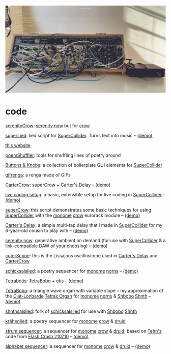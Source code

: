 [![](code.jpg)](../index.html)

# code

[serenityCrow](https://github.com/williamthazard/serenityCrow): [serenity now](https://github.com/williamthazard/serenitynow) but for [crow](https://monome.org/docs/crow/)

[superLied](https://github.com/williamthazard/superLied): lied script for [SuperCollider](https://supercollider.github.io/). Turns text into music – [(demo)](https://www.youtube.com/watch?v=kIbWiqHrXFw)

[this website](https://github.com/williamthazard/williamhazard.co)

[poemShuffler](https://github.com/williamthazard/poemShuffler): tools for shuffling lines of poetry around

[Buttons & Knobs](https://github.com/williamthazard/buttonsandknobs): a collection of boilerplate GUI elements for [SuperCollider](https://supercollider.github.io/)

[gifrenga](https://github.com/williamthazard/gifrenga): a renga made of GIFs

[CarterCrow](https://github.com/williamthazard/CarterCrow): [superCrow](https://github.com/williamthazard/superCrow) + [Carter's Delay](https://github.com/williamthazard/carters_delay) – [(demo)](https://youtu.be/kug6KvzDDHM?si=MBmOlZmsCm0iQbWw)

[live coding setup](https://github.com/williamthazard/livecodingsetup): a basic, extensible setup for live coding in [SuperCollider](https://supercollider.github.io/) – [(demo)](https://youtu.be/ZcRCgjZ5itE?si=jFGIOVZmfKoj9fRz)

[superCrow](https://github.com/williamthazard/superCrow): this script demonstrates some basic techniques for using [SuperCollider](https://supercollider.github.io/) with the [monome](https://monome.org/) [crow](https://monome.org/docs/crow/) eurorack module – [(demo)](https://youtu.be/BMHdnqww_qA?si=HfZomteXiRKOpY-0)

[Carter's Delay](https://github.com/williamthazard/carters_delay): a simple multi-tap delay that I made in [SuperCollider](https://supercollider.github.io/) for my 6-year-old cousin to play with – [(demo)](https://youtu.be/Gfyy2SylVmk?si=ly2gkSRpXqS_pnIH)

[serenity now](https://github.com/williamthazard/serenitynow): generative ambient on demand (for use with [SuperCollider](https://supercollider.github.io/) & a [link](https://www.ableton.com/en/link/)-compatible DAW of your choosing) – [(demo)](https://youtu.be/Vqi5t2i2KUc?si=jpBVzsMdr-X1UKqT)

[cuterScope](https://github.com/williamthazard/cuterScope): this is the Lissajous oscilloscope used in [Carter's Delay](https://github.com/williamthazard/carters_delay) and [CarterCrow](https://github.com/williamthazard/CarterCrow)

[schicksalslied](https://github.com/williamthazard/schicksalslied): a poetry sequencer for [monome](https://monome.org/) [norns](https://monome.org/docs/norns/) – [(demo)](https://youtu.be/4mNc-Wnsye4?si=KW7e75r93dwhMFsN)

[Tetrabotis](https://github.com/williamthazard/Tetrabotis): [TetraBobo](https://github.com/williamthazard/TetraBobo) + [otis](https://github.com/justmat/otis) – [(demo)](https://youtu.be/wqTQ7xwg5CI?si=gLYxCCytNgPeCcHw)

[TetraBobo](https://github.com/williamthazard/TetraBobo): a triangle wave organ with variable slope – my approximation of the [Ciat-Lonbarde](https://www.ciat-lonbarde.net/ciat-lonbarde/index.html) [Tetrax Organ](https://www.ciat-lonbarde.net/ciat-lonbarde/tetrax/index.html) for [monome](https://monome.org/) [norns](https://monome.org/docs/norns/) & [Shbobo](https://www.ciat-lonbarde.net/shbobo/index.html) [Shnth](https://patch-point.com/en-us/products/shbobo-shnth) – [(demo)](https://soundcloud.com/user-246275786/tetrabobo-study-01?si=fb10c7c9ac7b4b5ba53830effc8baaed&utm_source=clipboard&utm_medium=text&utm_campaign=social_sharing)

[shnthsalslied](https://github.com/williamthazard/shnthsalslied): fork of [schicksalslied](https://github.com/williamthazard/schicksalslied) for use with [Shbobo](https://www.ciat-lonbarde.net/shbobo/index.html) [Shnth](https://patch-point.com/en-us/products/shbobo-shnth)

[krähenlied](https://github.com/williamthazard/krahenlied): a poetry sequencer for [monome](https://monome.org/) [crow](https://monome.org/docs/crow/) & [druid](https://monome.org/docs/crow/druid/)

[strum sequencer](https://github.com/williamthazard/jf-strum-sequencer): a sequencer for [monome](https://monome.org/) [crow](https://monome.org/docs/crow/) & [druid](https://monome.org/docs/crow/druid/), based on [Tehn's](https://nnnnnnnn.co/) code from [Flash Crash 210710](https://www.youtube.com/watch?v=TkH8jxItXbw&list=PLDeicGW8SQOwVdHDQkhUoDkCS67VDRVAd&index=17&t=1214s) – [(demo)](https://youtu.be/hIXeSZBBOPQ?si=cbG1I6O1LnrGSU7u)

[alphabet sequencer](https://github.com/williamthazard/alphabetsequencer): a sequencer for [monome](https://monome.org/) [crow](https://monome.org/docs/crow/) & [druid](https://monome.org/docs/crow/druid/) – [(demo)](https://soundcloud.com/user-246275786/all-our-affairs)